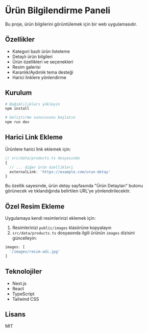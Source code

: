 # Ürün Bilgilendirme Paneli

Bu proje, ürün bilgilerini görüntülemek için bir web uygulamasıdır.

## Özellikler

- Kategori bazlı ürün listeleme
- Detaylı ürün bilgileri
- Ürün özellikleri ve seçenekleri
- Resim galerisi
- Karanlık/Aydınlık tema desteği
- Harici linklere yönlendirme

## Kurulum

```bash
# Bağımlılıkları yükleyin
npm install

# Geliştirme sunucusunu başlatın
npm run dev
```

## Harici Link Ekleme

Ürünlere harici link eklemek için:

```typescript
// src/data/products.ts dosyasında
{
  // ... diğer ürün özellikleri
  externalLink: 'https://example.com/urun-detay'
}
```

Bu özellik sayesinde, ürün detay sayfasında "Ürün Detayları" butonu görünecek ve tıklandığında belirtilen URL'ye yönlendirilecektir.

## Özel Resim Ekleme

Uygulamaya kendi resimlerinizi eklemek için:

1. Resimlerinizi `public/images` klasörüne kopyalayın
2. `src/data/products.ts` dosyasında ilgili ürünün `images` dizisini güncelleyin:

```typescript
images: [
  '/images/resim-adi.jpg'
]
```

## Teknolojiler

- Next.js
- React
- TypeScript
- Tailwind CSS

## Lisans

MIT 
